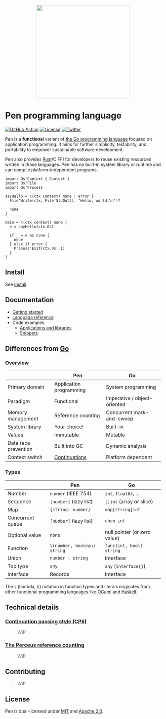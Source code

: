 <p align="center"><img width="300px" src="https://pen-lang.org/favicon.svg" /></p>

# Pen programming language

[![GitHub Action](https://img.shields.io/github/workflow/status/pen-lang/pen/test?style=flat-square)](https://github.com/pen-lang/pen/actions)
[![License](https://img.shields.io/badge/license-MIT%20%2B%20Apache%202.0-yellow?style=flat-square)](https://github.com/pen-lang/pen#license)
[![Twitter](https://img.shields.io/badge/twitter-%40pen__language-blue?style=flat-square)](https://twitter.com/pen_language)

Pen is a **functional** variant of [the Go programming language][go] focused on application programming. It aims for further simplicity, testability, and portability to empower sustainable software development.

Pen also provides [Rust][rust]/C FFI for developers to reuse existing resources written in those languages. Pen has no built-in system library or runtime and can compile platform-independent programs.

```pen
import Os'Context { Context }
import Os'File
import Os'Process

sayHello = \(ctx Context) none | error {
  File'Write(ctx, File'StdOut(), "Hello, world!\n")?

  none
}

main = \(ctx context) none {
  e = sayHello(ctx.Os)

  if _ = e as none {
    none
  } else if error {
    Process'Exit(ctx.Os, 1)
  }
}
```

## Install

See [Install](https://pen-lang.org/introduction/install.html).

## Documentation

- [Getting started](https://pen-lang.org/introduction/getting-started.html)
- [Language reference](https://pen-lang.org/references/language/syntax.html)
- Code examples
  - [Applications and libraries](https://github.com/pen-lang/pen/tree/main/examples)
  - [Snippets](https://pen-lang.org/examples)

## Differences from [Go][go]

### Overview

|                      | Pen                     | Go                           |
| -------------------- | ----------------------- | ---------------------------- |
| Primary domain       | Application programming | System programming           |
| Paradigm             | Functional              | Imperative / object-oriented |
| Memory management    | Reference counting      | Concurrent mark-and-sweep    |
| System library       | Your choice!            | Built-in                     |
| Values               | Immutable               | Mutable                      |
| Data race prevention | Built into GC           | Dynamic analysis             |
| Context switch       | [Continuations][cps]    | Platform dependent           |

### Types

|                  | Pen                         | Go                             |
| ---------------- | --------------------------- | ------------------------------ |
| Number           | `number` (IEEE 754)         | `int`, `float64`, ...          |
| Sequence         | `[number]` (lazy list)      | `[]int` (array or slice)       |
| Map              | `{string: number}`          | `map[string]int`               |
| Concurrent queue | `[number]` (lazy list)      | `chan int`                     |
| Optional value   | `none`                      | null pointer (or _zero_ value) |
| Function         | `\(number, boolean) string` | `func(int, bool) string`       |
| Union            | `number \| string`          | Interface                      |
| Top type         | `any`                       | `any` (`interface{}`)          |
| Interface        | Records                     | Interface                      |

The `\` (lambda, λ) notation in function types and literals originates from other functional programming languages like [OCaml](https://ocaml.org) and [Haskell](https://haskell.org).

## Technical details

### [Continuation passing style (CPS)][cps]

> WIP

### [The Perceus reference counting][perceus]

> WIP

## Contributing

> WIP

## License

Pen is dual-licensed under [MIT](LICENSE-MIT) and [Apache 2.0](LICENSE-APACHE).

[cps]: https://en.wikipedia.org/wiki/Continuation-passing_style
[go]: https://go.dev/
[perceus]: https://www.microsoft.com/en-us/research/publication/perceus-garbage-free-reference-counting-with-reuse/
[rust]: https://www.rust-lang.org/
